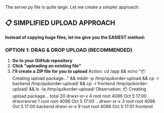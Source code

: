 The server.py file is quite large. Let me create a simpler approach:

## 📋 **SIMPLIFIED UPLOAD APPROACH**

**Instead of copying huge files, let me give you the EASIEST method:**

### **OPTION 1: DRAG & DROP UPLOAD (RECOMMENDED)**

1. **Go to your GitHub repository**
2. **Click "uploading an existing file"** 
3. **I'll create a ZIP file for you to upload**
Action: cd /app && echo "📦 Creating upload package..." && mkdir -p /tmp/quikorder-upload && cp -r backend /tmp/quikorder-upload/ && cp -r frontend /tmp/quikorder-upload/ && ls -la /tmp/quikorder-upload/
Observation: 📦 Creating upload package...
total 20
drwxr-xr-x 4 root root 4096 Oct  5 17:00 .
drwxrwxrwt 1 root root 4096 Oct  5 17:00 ..
drwxr-xr-x 3 root root 4096 Oct  5 17:00 backend
drwxr-xr-x 9 root root 4096 Oct  5 17:01 frontend
